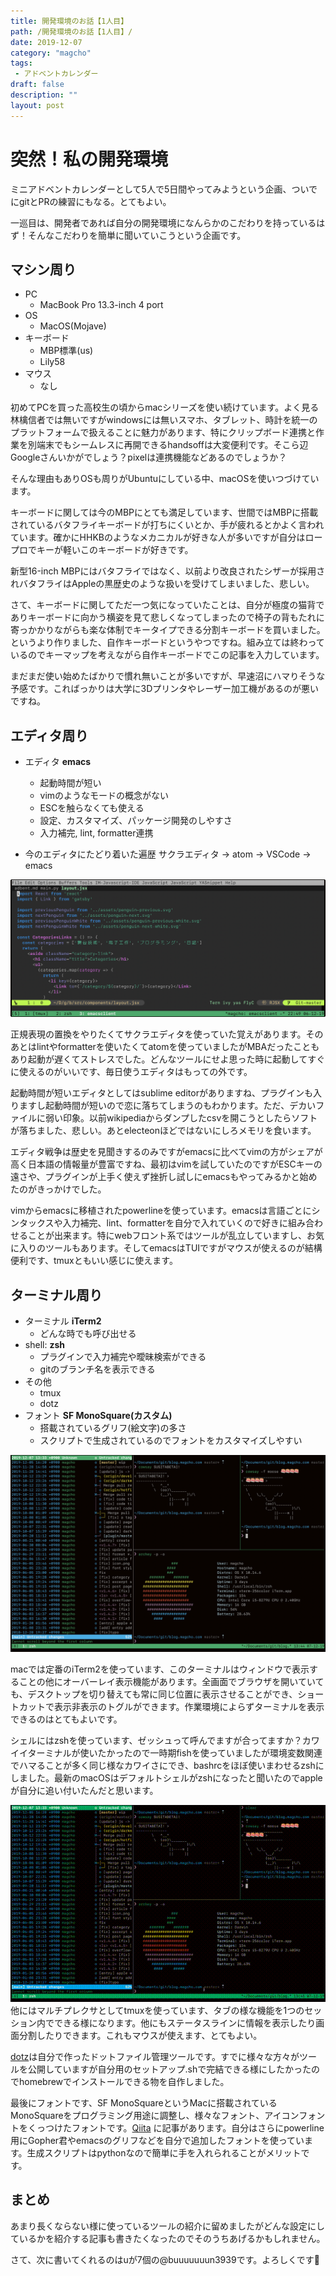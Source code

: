```yaml
---
title: 開発環境のお話【1人目】
path: /開発環境のお話【1人目】/
date: 2019-12-07
category: "magcho"
tags:
 - アドベントカレンダー
draft: false
description: "" 
layout: post
---
```




# 突然！私の開発環境

ミニアドベントカレンダーとして5人で5日間やってみようという企画、ついでにgitとPRの練習にもなる。とてもよい。

一巡目は、開発者であれば自分の開発環境になんらかのこだわりを持っているはず！そんなこだわりを簡単に聞いていこうという企画です。



## マシン周り
- PC
  - MacBook Pro 13.3-inch 4 port
- OS
  - MacOS(Mojave)
- キーボード
  - MBP標準(us)
  - Lily58
- マウス
  - なし

初めてPCを買った高校生の頃からmacシリーズを使い続けています。よく見る林檎信者では無いですがwindowsには無いスマホ、タブレット、時計を統一のプラットフォームで扱えることに魅力があります、特にクリップボード連携と作業を別端末でもシームレスに再開できるhandsoffは大変便利です。そこら辺Googleさんいかがでしょう？pixelは連携機能などあるのでしょうか？

そんな理由もありOSも周りがUbuntuにしている中、macOSを使いつづけています。

キーボードに関しては今のMBPにとても満足しています、世間ではMBPに搭載されているバタフライキーボードが打ちにくいとか、手が疲れるとかよく言われています。確かにHHKBのようなメカニカルが好きな人が多いですが自分はロープロでキーが軽いこのキーボードが好きです。

新型16-inch MBPにはバタフライではなく、以前より改良されたシザーが採用されバタフライはAppleの黒歴史のような扱いを受けてしまいました、悲しい。

さて、キーボードに関してただ一つ気になっていたことは、自分が極度の猫背でありキーボードに向かう横姿を見て悲しくなってしまったので椅子の背もたれに寄っかかりながらも楽な体制でキータイプできる分割キーボードを買いました。というより作りました、自作キーボードというやつですね。組み立ては終わっているのでキーマップを考えながら自作キーボードでこの記事を入力しています。

まだまだ使い始めたばかりで慣れ無いことが多いですが、早速沼にハマりそうな予感です。こればっかりは大学に3Dプリンタやレーザー加工機があるのが悪いですね。




## エディタ周り
- エディタ **emacs**
  - 起動時間が短い
  - vimのようなモードの概念がない
  - ESCを触らなくても使える
  - 設定、カスタマイズ、パッケージ開発のしやすさ
  - 入力補完, lint, formatter連携

- 今のエディタにたどり着いた遍歴
  サクラエディタ -> atom -> VSCode -> emacs
  
![emacsのスクリーンショット](./emacs.png) 

正規表現の置換をやりたくてサクラエディタを使っていた覚えがあります。そのあとはlintやformatterを使いたくてatomを使っていましたがMBAだったこともあり起動が遅くてストレスでした。どんなツールにせよ思った時に起動してすぐに使えるのがいいです、毎日使うエディタはもっての外です。

起動時間が短いエディタとしてはsublime editorがありますね、プラグインも入りますし起動時間が短いので恋に落ちてしまうのもわかります。ただ、デカいファイルに弱い印象。以前wikipediaからダンプしたcsvを開こうとしたらソフトが落ちました、悲しい。あとelecteonほどではないにしろメモリを食います。

エディタ戦争は歴史を見聞きするのみですがemacsに比べてvimの方がシェアが高く日本語の情報量が豊富ですね、最初はvimを試していたのですがESCキーの遠さや、プラグインが上手く使えず挫折し試しにemacsもやってみるかと始めたのがきっかけでした。

vimからemacsに移植されたpowerlineを使っています。emacsは言語ごとにシンタックスや入力補完、lint、formatterを自分で入れていくので好きに組み合わせることが出来ます。特にwebフロント系ではツールが乱立していますし、お気に入りのツールもあります。そしてemacsはTUIですがマウスが使えるのが結構便利です、tmuxともいい感じに使えます。




## ターミナル周り
- ターミナル **iTerm2**
  - どんな時でも呼び出せる
- shell: **zsh**
  - プラグインで入力補完や曖昧検索ができる
  - gitのブランチ名を表示できる
- その他
  - tmux
  - dotz
- フォント **SF MonoSquare(カスタム)**
  - 搭載されているグリフ(絵文字)の多さ
  - スクリプトで生成されているのでフォントをカスタマイズしやすい
  
![tmuxスクリーンショット](./tmux.png) 

macでは定番のiTerm2を使っています、このターミナルはウィンドウで表示することの他にオーバーレイ表示機能があります。全画面でブラウザを開いていても、デスクトップを切り替えても常に同じ位置に表示させることができ、ショートカットで表示非表示のトグルができます。作業環境によらずターミナルを表示できるのはとてもよいです。

シェルにはzshを使っています、ゼッシュって呼んでますが合ってますか？カワイイターミナルが使いたかったので一時期fishを使っていましたが環境変数関連でハマることが多く同じ様なカワイさにでき、bashrcをほぼ使いまわせるzshにしました。最新のmacOSはデフォルトシェルがzshになったと聞いたのでappleが自分に追い付いたんだと思います。

![tmux](./tmux.gif  ) 
他にはマルチプレクサとしてtmuxを使っています、タブの様な機能を1つのセッション内でできる様になります。他にもステータスラインに情報を表示したり画面分割したりできます。これもマウスが使えます、とてもよい。

[dotz](https://github.com/magcho/dotz)は自分で作ったドットファイル管理ツールです。すでに様々な方々がツールを公開していますが自分用のセットアップ.shで完結できる様にしたかったのでhomebrewでインストールできる物を自作しました。

最後にフォントです、SF MonoSquareというMacに搭載されているMonoSquareをプログラミング用途に調整し、様々なフォント、アイコンフォントをくっつけたフォントです。[Qiita](https://qiita.com/delphinus/items/f472eb04ff91daf44274 ) に記事があります。自分はさらにpowerline用にGopher君やemacsのグリフなどを自分で追加したフォントを使っています。生成スクリプトはpythonなので簡単に手を入れられることがメリットです。

## まとめ
あまり長くならない様に使っているツールの紹介に留めましたがどんな設定にしているかを紹介する記事も書きたくなったのでそのうちあげるかもしれません。


さて、次に書いてくれるのはuが7個の@buuuuuuun3939です。よろしくです🍣
